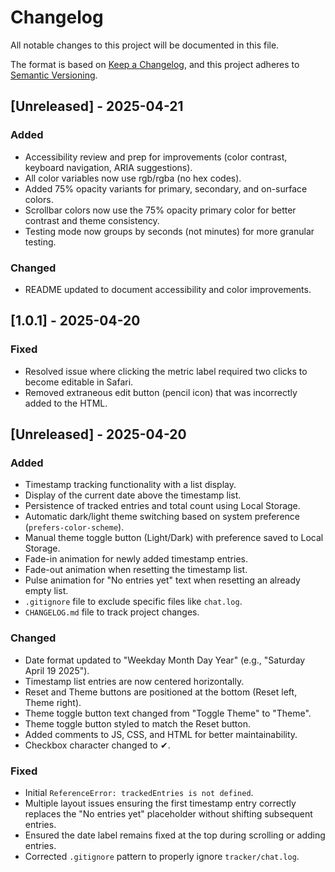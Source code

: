 # Changelog

All notable changes to this project will be documented in this file.

The format is based on [Keep a Changelog](https://keepachangelog.com/en/1.0.0/),
and this project adheres to [Semantic Versioning](https://semver.org/spec/v2.0.0.html).

## [Unreleased] - 2025-04-21

### Added
- Accessibility review and prep for improvements (color contrast, keyboard navigation, ARIA suggestions).
- All color variables now use rgb/rgba (no hex codes).
- Added 75% opacity variants for primary, secondary, and on-surface colors.
- Scrollbar colors now use the 75% opacity primary color for better contrast and theme consistency.
- Testing mode now groups by seconds (not minutes) for more granular testing.

### Changed
- README updated to document accessibility and color improvements.

## [1.0.1] - 2025-04-20

### Fixed
- Resolved issue where clicking the metric label required two clicks to become editable in Safari.
- Removed extraneous edit button (pencil icon) that was incorrectly added to the HTML.

## [Unreleased] - 2025-04-20

### Added
- Timestamp tracking functionality with a list display.
- Display of the current date above the timestamp list.
- Persistence of tracked entries and total count using Local Storage.
- Automatic dark/light theme switching based on system preference (`prefers-color-scheme`).
- Manual theme toggle button (Light/Dark) with preference saved to Local Storage.
- Fade-in animation for newly added timestamp entries.
- Fade-out animation when resetting the timestamp list.
- Pulse animation for "No entries yet" text when resetting an already empty list.
- `.gitignore` file to exclude specific files like `chat.log`.
- `CHANGELOG.md` file to track project changes.

### Changed
- Date format updated to "Weekday Month Day Year" (e.g., "Saturday April 19 2025").
- Timestamp list entries are now centered horizontally.
- Reset and Theme buttons are positioned at the bottom (Reset left, Theme right).
- Theme toggle button text changed from "Toggle Theme" to "Theme".
- Theme toggle button styled to match the Reset button.
- Added comments to JS, CSS, and HTML for better maintainability.
- Checkbox character changed to ✔.

### Fixed
- Initial `ReferenceError: trackedEntries is not defined`.
- Multiple layout issues ensuring the first timestamp entry correctly replaces the "No entries yet" placeholder without shifting subsequent entries.
- Ensured the date label remains fixed at the top during scrolling or adding entries.
- Corrected `.gitignore` pattern to properly ignore `tracker/chat.log`.
